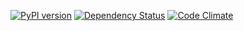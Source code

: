 [![PyPI version](https://badge.fury.io/py/pyautonium.svg)](https://badge.fury.io/py/pyautonium)
[![Dependency Status](https://gemnasium.com/badges/github.com/nabehide/pyautonium.svg)](https://gemnasium.com/github.com/nabehide/pyautonium)
[![Code Climate](https://codeclimate.com/github/nabehide/pyautonium.png)](https://codeclimate.com/github/nabehide/pyautonium)
